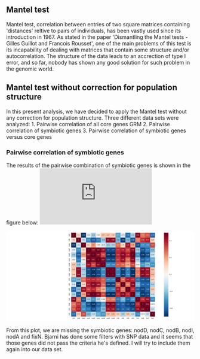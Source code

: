 Mantel test
-----------

Mantel test, correlation between entries of two square matrices containing 'distances' reltive to pairs of individuals, has been vastly used since its introduction in 1967. As stated in the paper 'Dismantling the Mantel tests - Gilles Guillot and Francois Rousset', one of the main problems of this test is its incapability of dealing with matrices that contain some structure and/or autocorrelation. The structure of the data leads to an accrection of type I error, and so far, nobody has shown any good solution for such problem in the genomic world.

Mantel test without correction for population structure
-------------------------------------------------------

In this present analysis, we have decided to apply the Mantel test without any correction for population structure. Three different data sets were analyzed: 1. Pairwise correlation of all core genes GRM 2. Pairwise correlation of symbiotic genes 3. Pairwise correlation of symbiotic genes versus core genes

### Pairwise correlation of symbiotic genes

The results of the pairwise combination of symbiotic genes is shown in the figure below: ![](https://github.com/bvilhjal/nchain/blob/master/nod_genes.pdf)

<img src="nod_genes.pdf">

From this plot, we are missing the symbiotic genes: nodD, nodC, nodB, nodI, nodA and fixN. Bjarni has done some filters with SNP data and it seems that those genes did not pass the criteria he's defined. I will try to include them again into our data set.
